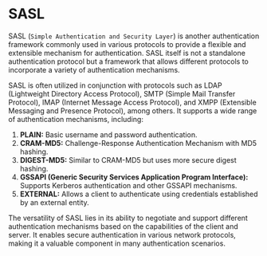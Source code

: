# SASL

SASL (`Simple Authentication and Security Layer`) is another authentication framework commonly used in various protocols to provide a flexible and extensible mechanism for authentication. SASL itself is not a standalone authentication protocol but a framework that allows different protocols to incorporate a variety of authentication mechanisms.

SASL is often utilized in conjunction with protocols such as LDAP (Lightweight Directory Access Protocol), SMTP (Simple Mail Transfer Protocol), IMAP (Internet Message Access Protocol), and XMPP (Extensible Messaging and Presence Protocol), among others. It supports a wide range of authentication mechanisms, including:

1. **PLAIN:** Basic username and password authentication.
2. **CRAM-MD5:** Challenge-Response Authentication Mechanism with MD5 hashing.
3. **DIGEST-MD5:** Similar to CRAM-MD5 but uses more secure digest hashing.
4. **GSSAPI (Generic Security Services Application Program Interface):** Supports Kerberos authentication and other GSSAPI mechanisms.
5. **EXTERNAL:** Allows a client to authenticate using credentials established by an external entity.

The versatility of SASL lies in its ability to negotiate and support different authentication mechanisms based on the capabilities of the client and server. It enables secure authentication in various network protocols, making it a valuable component in many authentication scenarios.
